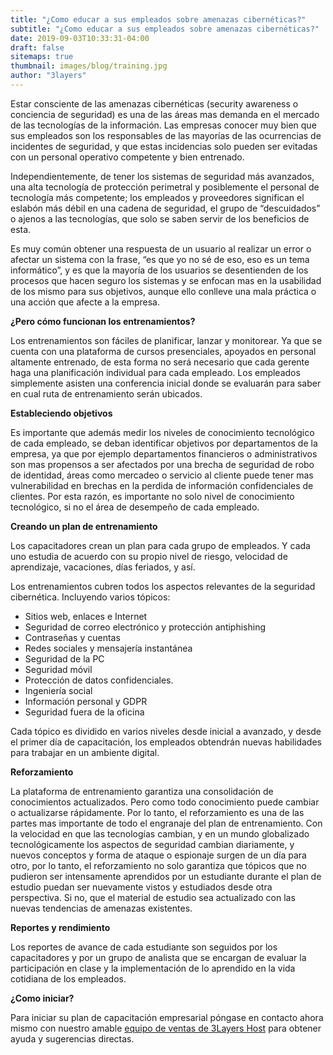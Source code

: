 ```yaml
---
title: "¿Como educar a sus empleados sobre amenazas cibernéticas?"
subtitle: "¿Como educar a sus empleados sobre amenazas cibernéticas?"
date: 2019-09-03T10:33:31-04:00
draft: false
sitemaps: true
thumbnail: images/blog/training.jpg
author: "3layers"
---
```


Estar consciente de las amenazas cibernéticas (security awareness o conciencia de seguridad) es una de las áreas mas demanda en el mercado de las tecnologías de la información. Las empresas conocer muy bien que sus empleados son los responsables de las mayorías de las ocurrencias de incidentes de seguridad, y que estas incidencias solo pueden ser evitadas con un personal operativo competente y bien entrenado.

Independientemente, de tener los sistemas de seguridad más avanzados, una alta tecnología de protección perimetral y posiblemente el personal de tecnología más competente; los empleados y proveedores significan el eslabón más débil en una cadena de seguridad, el grupo de “descuidados” o ajenos a las tecnologías, que solo se saben servir de los beneficios de esta.

Es muy común obtener una respuesta de un usuario al realizar un error o afectar un sistema con la frase, “es que yo no sé de eso, eso es un tema informático”, y es que la mayoría de los usuarios se desentienden de los procesos que hacen seguro los sistemas y se enfocan mas en la usabilidad de los mismo para sus objetivos, aunque ello conlleve una mala práctica o una acción que afecte a la empresa.

**¿Pero cómo funcionan los entrenamientos?**

Los entrenamientos son fáciles de planificar, lanzar y monitorear. Ya que se cuenta con una plataforma de cursos presenciales, apoyados en personal altamente entrenado, de esta forma no será necesario que cada gerente haga una planificación individual para cada empleado. Los empleados simplemente asisten una conferencia inicial donde se evaluarán para saber en cual ruta de entrenamiento serán ubicados.

**Estableciendo objetivos**

Es importante que además medir los niveles de conocimiento tecnológico de cada empleado, se deban identificar objetivos por departamentos de la empresa, ya que por ejemplo departamentos financieros o administrativos son mas propensos a ser afectados por una brecha de seguridad de robo de identidad, áreas como mercadeo o servicio al cliente puede tener mas vulnerabilidad en brechas en la perdida de información confidenciales de clientes. Por esta razón, es importante no solo nivel de conocimiento tecnológico, si no el área de desempeño de cada empleado.

**Creando un plan de entrenamiento**

Los capacitadores crean un plan para cada grupo de empleados. Y cada uno estudia de acuerdo con su propio nivel de riesgo, velocidad de aprendizaje, vacaciones, días feriados, y así.

Los entrenamientos cubren todos los aspectos relevantes de la seguridad cibernética. Incluyendo varios tópicos:

* Sitios web, enlaces e Internet
* Seguridad de correo electrónico y protección antiphishing
* Contraseñas y cuentas
* Redes sociales y mensajería instantánea
* Seguridad de la PC
* Seguridad móvil
* Protección de datos confidenciales.
* Ingeniería social
* Información personal y GDPR
* Seguridad fuera de la oficina

Cada tópico es dividido en varios niveles desde inicial a avanzado, y desde el primer día de capacitación, los empleados obtendrán nuevas habilidades para trabajar en un ambiente digital.

**Reforzamiento**

La plataforma de entrenamiento garantiza una consolidación de conocimientos actualizados. Pero como todo conocimiento puede cambiar o actualizarse rápidamente. Por lo tanto, el reforzamiento es una de las partes mas importante de todo el engranaje del plan de entrenamiento.
Con la velocidad en que las tecnologías cambian, y en un mundo globalizado tecnológicamente los aspectos de seguridad cambian diariamente, y nuevos conceptos y forma de ataque o espionaje surgen de un día para otro, por lo tanto, el reforzamiento no solo garantiza que tópicos que no pudieron ser intensamente aprendidos por un estudiante durante el plan de estudio puedan ser nuevamente vistos y estudiados desde otra perspectiva. Si no, que el material de estudio sea actualizado con las nuevas tendencias de amenazas existentes.

**Reportes y rendimiento**

Los reportes de avance de cada estudiante son seguidos por los capacitadores y por un grupo de analista que se encargan de evaluar la participación en clase y la implementación de lo aprendido en la vida cotidiana de los empleados.

**¿Como iniciar?**

Para iniciar su plan de capacitación empresarial póngase en contacto ahora mismo con nuestro amable [equipo de ventas de 3Layers Host](https://3layers.host/contact/) para obtener ayuda y sugerencias directas.